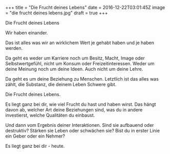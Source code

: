 +++
title = "Die Frucht deines Lebens"
date = 2016-12-22T03:01:45Z
image = "die frucht deines lebens.jpg"
draft = true
+++


Die Frucht deines Lebens

Wir haben einander.

Das ist alles was wir an wirklichem Wert je gehabt haben und je haben werden.

Da geht es weder um Karriere noch um Besitz, Macht, Image oder Selbstwertgefühl, nicht um Konsum oder Freizeitinteressen. Weder um deine Meinung noch um deine Ideen. Auch nicht um deine Lehre.

Da geht es um deine Beziehung zu Menschen. Letztlich ist das alles was zählt, die Substanz, die deinem Leben Schwere gibt.

Die Frucht deines Lebens.

Es liegt ganz bei dir, wie viel Frucht du hast und haben wirst. Das hängt davon ab, welcher Art deine Beziehungen sind, was du in andere investierst, welche Qualitäten du einbaust.

Und dann vom Ergebnis deiner Interaktionen. Sind sie aufbauend oder destruktiv? Stärken sie Leben oder schwächen sie? Bist du in erster Linie ein Geber oder ein Nehmer?

Es liegt ganz bei dir - heute.